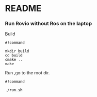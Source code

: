# README #

### Run Rovio without Ros on the laptop ###
Build

```
#!command

mkdir build
cd build
cmake ..
make 

```

Run ,go to the root dir.

```
#!command

./run.sh

```

